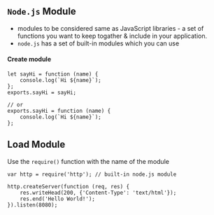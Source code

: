 ## `Node.js` Module
* modules to be considered same as JavaScript libraries - a set of functions you want to keep togather & include in your application.
* `node.js` has a set of built-in modules which you can use

#### Create module
```
let sayHi = function (name) {
    console.log(`Hi ${name}`);
};
exports.sayHi = sayHi;

// or
exports.sayHi = function (name) {
    console.log(`Hi ${name}`);
};
```

## Load Module
Use the `require()` function with the name of the module
```
var http = require('http'); // built-in node.js module

http.createServer(function (req, res) {
    res.writeHead(200, {'Content-Type': 'text/html'});
    res.end('Hello World!');
}).listen(8080);
```
